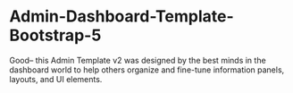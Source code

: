 # Admin-Dashboard-Template-Bootstrap-5
Good– this Admin Template v2 was designed by the best minds in the dashboard world to help others organize and fine-tune information panels, layouts, and UI elements.
